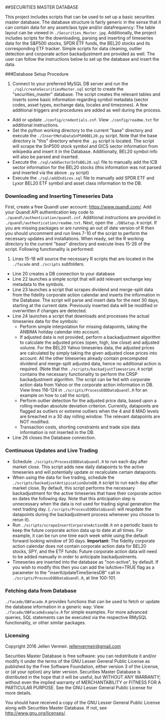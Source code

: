 ##SECURITIES MASTER DATABASE

This project includes scripts that can be used to set up a basic securities master database. The database structure is fairly generic in the sense that it can contain data for any assetclass type and/or datafrequency: The table layout can be viewed in `./Securities_Master.jpg`. Additionally, the project includes scripts for the downloading, parsing and inserting of timeseries data for the S&P500 stocks, SPDR ETF funds, the BEL20 stocks and its corresponding ETF tracker. Simple scripts for data cleaning, outlier detection and corporate action backadjustment are provided as well. The user can follow the instructions below to set up the database and insert the data.

###Database Setup Procedure
1.  Connect to your preferred MySQL DB server and run the `./sql/createSecuritiesMaster.sql` script to create the "securities_master" database. The script creates the relevant tables and inserts some basic information regarding symbol metadata (sector codes, asset types, exchange data, locales and timezones). A few additional triggers and procedures are added as well during the process.
- Add or update `./config/credentials.cnf`. View `./config/readme.txt` for additional instructions.
- Set the python working directory to the current "base" directory and execute the `./InsertMetaDataSnP500BEL20.py` script. Note that the base directory is "this" directory where the `.py` script is located. The script will scrape the SnP500 stock symbol and GICS sector information from wikipedia and insert it in the Database. Additionally, BEL20 symbol info will also be parsed and inserted.
- Execute the `./sql/addSectorInfoBEL20.sql` file to manually add the ICB sector information for the BEL20 stocks (this information was not parsed and inserted via the above `.py` script)
- Execute the `./sql/addIndices.sql` file to manually add SPDR ETF and Lyxor BEL20 ETF symbol and asset class information to the DB.

### Downloading and Inserting Timeseries Data
First, create a free Quandl user account: <https://www.quandl.com/>. Add your Quandl API authentication key code to `./quandl/authentication/quandl.cnf`. Additional instructions are provided in `./quandl/authentication/readme.txt`.
Next, open the `./DBSetup.R` script. If you are missing packages or are running an out of date version of R then you should uncomment and run lines 7-10 of the script to perform the necessary updates and installations. When ready, set the R working directory to the current "base" directory and execute lines 15-26 of the script. Following functionality is performed:

1. Lines 15-18 will source the necessary R scripts that are located in the `./facade` and `./scripts` subfolders. 
- Line 20 creates a DB connection to your database
- Line 22 launches a simple script that will add relevant exchange key metadata to the symbols.
- Line 23 launches a script that scrapes dividend and merge-split data from the fidelity corporate action   calendar and inserts the information in the Database. The script will parse and insert data for the next 30 days, starting at the current date. Previously inserted data will be modified or overwritten if changes are detected.
- Line 24 launches a script that downloads and processes the actual timeseries data for the symbols:
     - Perform simple interpolation for missing datapoints, taking the ANBIMA holiday calendar into account.
     - If adjusted data is not provided, perform a backadjustment algorithm to calculate the adjusted prices (open, high, low close) and adjusted volume. For the BEL20 Yahoo timeseries data, the adjusted prices are calculated by simply taking the given adjusted close prices into account. All the other timeseries already contain precomputed dividend and merge-split adjusted data, hence no additional action is required. (Note that the `./scripts/backadjustTimeseries.R` script contains the necessary functionality to perform the CRSP backadjustment algorithm. The script can be fed with corporate action data from Yahoo or the corporate action information in DB. View lines 116-124 in `./scripts/ProcessEODDataQuandl.R` for an example on how to call the script).
     - Perform outlier detection for the adjusted price data, based upon a rolling median absolute deviation criterion. Currently, datapoints are flagged as outliers or extreme outliers when the 4 and 8 MAD levels are breached in a 30 day rolling window. The relevant datapoints are NOT modified.
     - Transaction costs, shorting constraints and trade size data information is not inserted in the DB.
- Line 26 closes the Database connection.


### Continuous Updates and Live Trading
- Schedule `./scripts/ProcessEODDataQuandl.R` to run each day after market close. This script adds new daily datapoints to the active timeseries and will potentially update or recalculate certain datapoints.
- When using the data for live trading, schedule the `./scripts/backadjustAntipicationDateDB.R` script to run each day after market close. By default, this script performs the necessary backadjustment for the active timeseries that have their corporate action ex dates the following day. Note that this anticipation step is unnecessary when the data is not used for trading signal generation the next trading day. (`./scripts/ProcessEODDataQuandl` will reupdate the datapoints during the backadjustment process whenever you choose to rerun it).
- Run `./scripts/scrapeInsertCorporateActionDB.R` on a periodic basis to keep the future corporate action data up to date at all times. For example, it can be run one time each week while using the default forward looking window of 30 days. **Important:** The fidelity corporate action calendar does not contain corporate action data for BEL20 stocks, SPY, and the ETF funds: Future corporate action data will need to be added manually in order to anticipate backadjustments.
- Timeseries are inserted into the database as "non-active", by default. If you wish to modify this then you can add the isActive=TRUE flag as a parameter to the "insertUpdateTimeSeriesDB" call in `./scripts/ProcessEODDataQuandl.R`, at line 100-101.

### Fetching data from Database
`./facade/DBFacade.R` provides functions that can be used to fetch or update the database information in a generic way: View `./facade/DBFacadeExample.R` for simple examples. For more advanced queries, SQL statements can be executed via the respective RMySQL functionality, or other similar packages.

### Licensing
Copyright 2016 Jellen Vermeir. <jellenvermeir@gmail.com>

Securities Master Database is free software: you can redistribute it and/or modify it under the terms of the GNU Lesser General Public License as published by the Free Software Foundation, either version 3 of the License, or (at your option) any later version. Securities Master Database is distributed in the hope that it will be useful, but WITHOUT ANY WARRANTY; without even the implied warranty of MERCHANTABILITY or FITNESS FOR A PARTICULAR PURPOSE. See the GNU Lesser General Public License for more details.

You should have received a copy of the GNU Lesser General Public License along with Securities Master Database. If not, see <http://www.gnu.org/licenses/>.